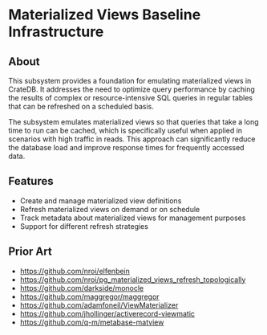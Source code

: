# Materialized Views Baseline Infrastructure

## About

This subsystem provides a foundation for emulating materialized views in CrateDB.
It addresses the need to optimize query performance by caching the results of
complex or resource-intensive SQL queries in regular tables that can be refreshed
on a scheduled basis.

The subsystem emulates materialized views so that queries that take a long
time to run can be cached, which is specifically useful when applied in
scenarios with high traffic in reads. This approach can significantly reduce
the database load and improve response times for frequently accessed data.

## Features

- Create and manage materialized view definitions
- Refresh materialized views on demand or on schedule
- Track metadata about materialized views for management purposes
- Support for different refresh strategies

## Prior Art

- https://github.com/nroi/elfenbein
- https://github.com/nroi/pg_materialized_views_refresh_topologically
- https://github.com/darkside/monocle
- https://github.com/maggregor/maggregor
- https://github.com/adamfoneil/ViewMaterializer
- https://github.com/jhollinger/activerecord-viewmatic
- https://github.com/q-m/metabase-matview
